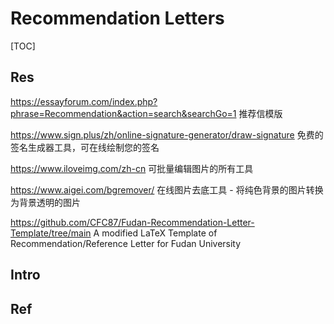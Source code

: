 # Recommendation Letters

[TOC]



## Res
https://essayforum.com/index.php?phrase=Recommendation&action=search&searchGo=1
推荐信模版

https://www.sign.plus/zh/online-signature-generator/draw-signature
免费的签名生成器工具，可在线绘制您的签名

https://www.iloveimg.com/zh-cn
可批量编辑图片的所有工具

https://www.aigei.com/bgremover/
在线图片去底工具 - 将纯色背景的图片转换为背景透明的图片

https://github.com/CFC87/Fudan-Recommendation-Letter-Template/tree/main
A modified LaTeX Template of Recommendation/Reference Letter for Fudan University



## Intro


## Ref
[Sample Graduate School Recommendation Letters]: https://www.e-education.psu.edu/writingrecommendationlettersonline/node/154

[Writing Strong Letters of Recommendation | The University of British Columbia]: https://www.grad.ubc.ca/sites/default/files/doc/page/faculty_writing_strong_letters_of_recommendation.pdf

[Guide to Writing Letters of Recommendation for Law School | Harvard University]:  https://www.bu.edu/prelaw/files/2015/06/Letters-of-Recommendation.pdf

[Annotated Sample Letter of Recommendation | Purdue University]: https://owl.purdue.edu/owl/resources/writing_letters_of_recommendation_for_students/annotated_sample_letter_of_recommendation.html

[Sample letter of recommendation | UCB]: https://gsi.berkeley.edu/media/sample-recommendation-letter.pdf